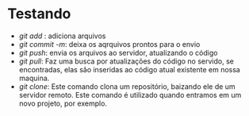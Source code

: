 # Testando

- *git add* : adiciona arquivos
- *git commit -m*: deixa os aqrquivos prontos para o envio
- *git push*: envia os arquivos ao servidor, atualizando o código
- *git pull*: Faz uma busca por atualizações do código no servido, 
se encontradas, elas são inseridas ao código atual existente em nossa maquina.
- *git clone*: Este comando clona um repositório, baizando ele de um servidor remoto.
Este comando é utilizado quando entramos em um novo projeto, por exemplo.